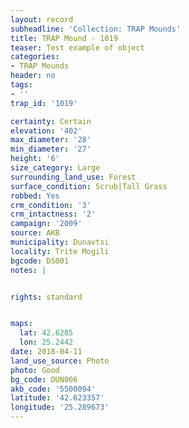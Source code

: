```yaml
---
layout: record
subheadline: 'Collection: TRAP Mounds'
title: TRAP Mound - 1019
teaser: Test example of object
categories:
- TRAP Mounds
header: no
tags:
- ''
trap_id: '1019'

certainty: Certain
elevation: '402'
max_diameter: '28'
min_diameter: '27'
height: '6'
size_category: Large
surrounding_land_use: Forest
surface_condition: Scrub|Tall Grass
robbed: Yes
crm_condition: '3'
crm_intactness: '2'
campaign: '2009'
source: AKB
municipality: Dunavtsi
locality: Trite Mogili
bgcode: DS001
notes: |


rights: standard


maps:
  lat: 42.6285
  lon: 25.2442
date: 2018-04-11
land_use_source: Photo
photo: Good
bg_code: DUN006
akb_code: '5500094'
latitude: '42.623357'
longitude: '25.289673'
---
```

